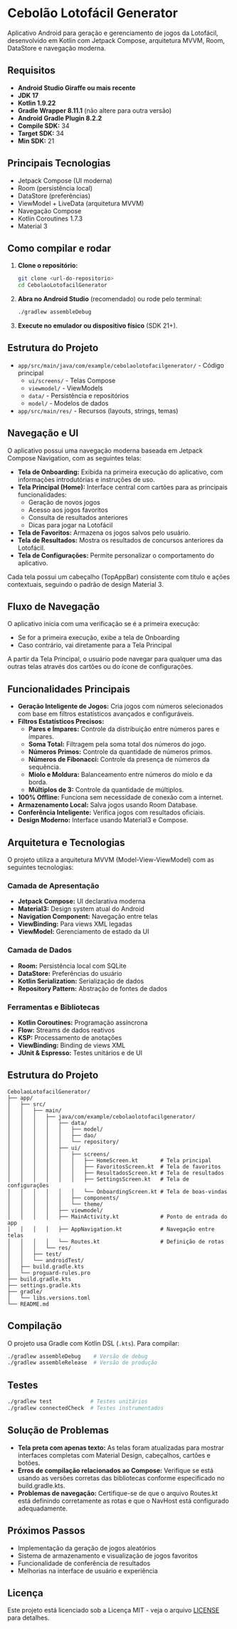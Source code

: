 # Cebolão Lotofácil Generator

Aplicativo Android para geração e gerenciamento de jogos da Lotofácil, desenvolvido em Kotlin com Jetpack Compose, arquitetura MVVM, Room, DataStore e navegação moderna.

## Requisitos

- **Android Studio Giraffe ou mais recente**
- **JDK 17**
- **Kotlin 1.9.22**
- **Gradle Wrapper 8.11.1** (não altere para outra versão)
- **Android Gradle Plugin 8.2.2**
- **Compile SDK:** 34
- **Target SDK:** 34
- **Min SDK:** 21

## Principais Tecnologias

- Jetpack Compose (UI moderna)
- Room (persistência local)
- DataStore (preferências)
- ViewModel + LiveData (arquitetura MVVM)
- Navegação Compose
- Kotlin Coroutines 1.7.3
- Material 3

## Como compilar e rodar

1. **Clone o repositório:**
   ```sh
   git clone <url-do-repositorio>
   cd CebolaoLotofacilGenerator
   ```
2. **Abra no Android Studio** (recomendado) ou rode pelo terminal:
   ```sh
   ./gradlew assembleDebug
   ```
3. **Execute no emulador ou dispositivo físico** (SDK 21+).

## Estrutura do Projeto

- `app/src/main/java/com/example/cebolaolotofacilgenerator/` - Código principal
  - `ui/screens/` - Telas Compose
  - `viewmodel/` - ViewModels
  - `data/` - Persistência e repositórios
  - `model/` - Modelos de dados
- `app/src/main/res/` - Recursos (layouts, strings, temas)

## Navegação e UI

O aplicativo possui uma navegação moderna baseada em Jetpack Compose Navigation, com as seguintes telas:

- **Tela de Onboarding:** Exibida na primeira execução do aplicativo, com informações introdutórias e instruções de uso.
- **Tela Principal (Home):** Interface central com cartões para as principais funcionalidades:
  - Geração de novos jogos
  - Acesso aos jogos favoritos
  - Consulta de resultados anteriores
  - Dicas para jogar na Lotofácil
- **Tela de Favoritos:** Armazena os jogos salvos pelo usuário.
- **Tela de Resultados:** Mostra os resultados de concursos anteriores da Lotofácil.
- **Tela de Configurações:** Permite personalizar o comportamento do aplicativo.

Cada tela possui um cabeçalho (TopAppBar) consistente com título e ações contextuais, seguindo o padrão de design Material 3.

## Fluxo de Navegação

O aplicativo inicia com uma verificação se é a primeira execução:
- Se for a primeira execução, exibe a tela de Onboarding
- Caso contrário, vai diretamente para a Tela Principal

A partir da Tela Principal, o usuário pode navegar para qualquer uma das outras telas através dos cartões ou do ícone de configurações.

## Funcionalidades Principais

* **Geração Inteligente de Jogos:** Cria jogos com números selecionados com base em filtros estatísticos avançados e configuráveis.
* **Filtros Estatísticos Precisos:** 
  * **Pares e Ímpares:** Controle da distribuição entre números pares e ímpares.
  * **Soma Total:** Filtragem pela soma total dos números do jogo.
  * **Números Primos:** Controle da quantidade de números primos.
  * **Números de Fibonacci:** Controle da presença de números da sequência.
  * **Miolo e Moldura:** Balanceamento entre números do miolo e da borda.
  * **Múltiplos de 3:** Controle da quantidade de múltiplos.
* **100% Offline:** Funciona sem necessidade de conexão com a internet.
* **Armazenamento Local:** Salva jogos usando Room Database.
* **Conferência Inteligente:** Verifica jogos com resultados oficiais.
* **Design Moderno:** Interface usando Material3 e Compose.

## Arquitetura e Tecnologias

O projeto utiliza a arquitetura MVVM (Model-View-ViewModel) com as seguintes tecnologias:

### Camada de Apresentação
- **Jetpack Compose:** UI declarativa moderna
- **Material3:** Design system atual do Android
- **Navigation Component:** Navegação entre telas
- **ViewBinding:** Para views XML legadas
- **ViewModel:** Gerenciamento de estado da UI

### Camada de Dados
- **Room:** Persistência local com SQLite
- **DataStore:** Preferências do usuário
- **Kotlin Serialization:** Serialização de dados
- **Repository Pattern:** Abstração de fontes de dados

### Ferramentas e Bibliotecas
- **Kotlin Coroutines:** Programação assíncrona
- **Flow:** Streams de dados reativos
- **KSP:** Processamento de anotações
- **ViewBinding:** Binding de views XML
- **JUnit & Espresso:** Testes unitários e de UI

## Estrutura do Projeto

```
CebolaoLotofacilGenerator/
├── app/
│   ├── src/
│   │   ├── main/
│   │   │   ├── java/com/example/cebolaolotofacilgenerator/
│   │   │   │   ├── data/
│   │   │   │   │   ├── model/
│   │   │   │   │   ├── dao/
│   │   │   │   │   └── repository/
│   │   │   │   ├── ui/
│   │   │   │   │   ├── screens/
│   │   │   │   │   │   ├── HomeScreen.kt       # Tela principal
│   │   │   │   │   │   ├── FavoritosScreen.kt  # Tela de favoritos
│   │   │   │   │   │   ├── ResultadosScreen.kt # Tela de resultados
│   │   │   │   │   │   ├── SettingsScreen.kt   # Tela de configurações
│   │   │   │   │   │   └── OnboardingScreen.kt # Tela de boas-vindas
│   │   │   │   │   ├── components/
│   │   │   │   │   └── theme/
│   │   │   │   ├── viewmodel/
│   │   │   │   ├── MainActivity.kt             # Ponto de entrada do app
│   │   │   │   ├── AppNavigation.kt            # Navegação entre telas
│   │   │   │   └── Routes.kt                   # Definição de rotas
│   │   │   └── res/
│   │   ├── test/
│   │   └── androidTest/
│   ├── build.gradle.kts
│   └── proguard-rules.pro
├── build.gradle.kts
├── settings.gradle.kts
├── gradle/
│   └── libs.versions.toml
└── README.md
```

## Compilação

O projeto usa Gradle com Kotlin DSL (`.kts`). Para compilar:

```bash
./gradlew assembleDebug    # Versão de debug
./gradlew assembleRelease  # Versão de produção
```

## Testes

```bash
./gradlew test            # Testes unitários
./gradlew connectedCheck  # Testes instrumentados
```

## Solução de Problemas

- **Tela preta com apenas texto:** As telas foram atualizadas para mostrar interfaces completas com Material Design, cabeçalhos, cartões e botões.
- **Erros de compilação relacionados ao Compose:** Verifique se está usando as versões corretas das bibliotecas conforme especificado no build.gradle.kts.
- **Problemas de navegação:** Certifique-se de que o arquivo Routes.kt está definindo corretamente as rotas e que o NavHost está configurado adequadamente.

## Próximos Passos

- Implementação da geração de jogos aleatórios
- Sistema de armazenamento e visualização de jogos favoritos
- Funcionalidade de conferência de resultados
- Melhorias na interface de usuário e experiência

## Licença

Este projeto está licenciado sob a Licença MIT - veja o arquivo [LICENSE](LICENSE) para detalhes.